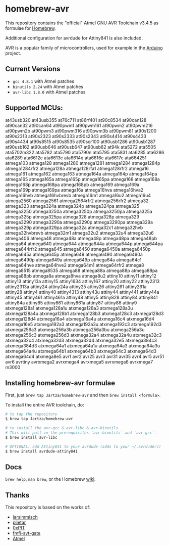 homebrew-avr
============

This repository contains the "official" Atmel GNU AVR Toolchain v3.4.5
as formulae for [Homebrew][].

Additional configuration for avrdude for Attiny841 is also included.

AVR is a popular family of microcontrollers, used for example in the
[Arduino][] project.

Current Versions
----------------

- `gcc 4.8.1` with Atmel patches
- `binutils 2.24` with Atmel patches
- `avr-libc 1.8.0` with Atmel patches 

Supported MCUs:
---------------
at43usb320 at43usb355 at76c711 at86rf401 at90c8534 at90can128 at90can32 at90can64 at90pwm1 at90pwm161 at90pwm2 at90pwm216 at90pwm2b at90pwm3 at90pwm316 at90pwm3b at90pwm81 at90s1200 at90s2313 at90s2323 at90s2333 at90s2343 at90s4414 at90s4433 at90s4434 at90s8515 at90s8535 at90scr100 at90usb1286 at90usb1287 at90usb162 at90usb646 at90usb647 at90usb82 at94k ata5272 ata5505 ata5702m322 ata5782 ata5790 ata5790n ata5795 ata5831 ata6285 ata6286 ata6289 ata6612c ata6613c ata6614q ata6616c ata6617c ata664251 atmega103 atmega128 atmega1280 atmega1281 atmega1284 atmega1284p atmega1284rfr2 atmega128a atmega128rfa1 atmega128rfr2 atmega16 atmega161 atmega162 atmega163 atmega164a atmega164p atmega164pa atmega165 atmega165a atmega165p atmega165pa atmega168 atmega168a atmega168p atmega168pa atmega168pb atmega169 atmega169a atmega169p atmega169pa atmega16a atmega16hva atmega16hva2 atmega16hvb atmega16hvbrevb atmega16m1 atmega16u2 atmega16u4 atmega2560 atmega2561 atmega2564rfr2 atmega256rfr2 atmega32 atmega323 atmega324a atmega324p atmega324pa atmega325 atmega3250 atmega3250a atmega3250p atmega3250pa atmega325a atmega325p atmega325pa atmega328 atmega328p atmega329 atmega3290 atmega3290a atmega3290p atmega3290pa atmega329a atmega329p atmega329pa atmega32a atmega32c1 atmega32hvb atmega32hvbrevb atmega32m1 atmega32u2 atmega32u4 atmega32u6 atmega406 atmega48 atmega48a atmega48p atmega48pa atmega48pb atmega64 atmega640 atmega644 atmega644a atmega644p atmega644pa atmega644rfr2 atmega645 atmega6450 atmega6450a atmega6450p atmega645a atmega645p atmega649 atmega6490 atmega6490a atmega6490p atmega649a atmega649p atmega64a atmega64c1 atmega64hve atmega64hve2 atmega64m1 atmega64rfr2 atmega8 atmega8515 atmega8535 atmega88 atmega88a atmega88p atmega88pa atmega88pb atmega8a atmega8hva atmega8u2 attiny10 attiny11 attiny12 attiny13 attiny13a attiny15 attiny1634 attiny167 attiny20 attiny22 attiny2313 attiny2313a attiny24 attiny24a attiny25 attiny26 attiny261 attiny261a attiny28 attiny4 attiny40 attiny4313 attiny43u attiny44 attiny441 attiny44a attiny45 attiny461 attiny461a attiny48 attiny5 attiny828 attiny84 attiny841 attiny84a attiny85 attiny861 attiny861a attiny87 attiny88 attiny9 atxmega128a1 atxmega128a1u atxmega128a3 atxmega128a3u atxmega128a4u atxmega128b1 atxmega128b3 atxmega128c3 atxmega128d3 atxmega128d4 atxmega16a4 atxmega16a4u atxmega16c4 atxmega16d4 atxmega16e5 atxmega192a3 atxmega192a3u atxmega192c3 atxmega192d3 atxmega256a3 atxmega256a3b atxmega256a3bu atxmega256a3u atxmega256c3 atxmega256d3 atxmega32a4 atxmega32a4u atxmega32c3 atxmega32c4 atxmega32d3 atxmega32d4 atxmega32e5 atxmega384c3 atxmega384d3 atxmega64a1 atxmega64a1u atxmega64a3 atxmega64a3u atxmega64a4u atxmega64b1 atxmega64b3 atxmega64c3 atxmega64d3 atxmega64d4 atxmega8e5 avr1 avr2 avr25 avr3 avr31 avr35 avr4 avr5 avr51 avr6 avrtiny avrxmega2 avrxmega4 avrxmega5 avrxmega6 avrxmega7 m3000

Installing homebrew-avr formulae
--------------------------------

First, just `brew tap Jartza/homebrew-avr` and then `brew install <formula>`.

To install the entire AVR toolchain, do:

```Bash
# to tap the repository
$ brew tap Jartza/homebrew-avr

# to install the avr-gcc & avr-libc & avr-binutils
# This will pull in the prerequisites `avr-binutils` and `avr-gcc`.
$ brew install avr-libc

# OPTIONAL: add Attiny841 to your avrdude (adds to your ~/.avrduderc)
$ brew install avrdude-attiny841

```

Docs
----

`brew help`, `man brew`, or the Homebrew [wiki][].

Thanks
------

This repository is based on the works of:

- [larsimmisch](https://github.com/larsimmisch/homebrew-avr)
- [plietar](https://github.com/plietar/homebrew-avr/)
- [0xPIT](https://github.com/0xPIT/homebrew-avr)
- [fmfi-svt-gate](https://github.com/fmfi-svt-gate/avr-toolchain-patches)
- [Atmel](http://atmel.com/)


[Homebrew]: https://github.com/mxcl/homebrew
[Arduino]: http://arduino.cc
[wiki]: http://wiki.github.com/mxcl/homebrew

